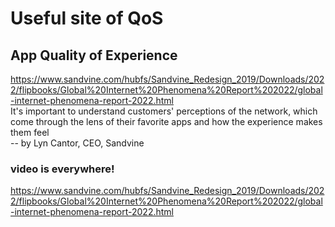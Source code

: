 # Useful site of QoS
## App Quality of Experience
https://www.sandvine.com/hubfs/Sandvine_Redesign_2019/Downloads/2022/flipbooks/Global%20Internet%20Phenomena%20Report%202022/global-internet-phenomena-report-2022.html
<br>
It's important to understand customers' perceptions of the network, which come through the lens of 
their favorite apps and how the experience makes them feel
<br>-- by Lyn Cantor, CEO, Sandvine
### video is everywhere!
https://www.sandvine.com/hubfs/Sandvine_Redesign_2019/Downloads/2022/flipbooks/Global%20Internet%20Phenomena%20Report%202022/global-internet-phenomena-report-2022.html
<br>
